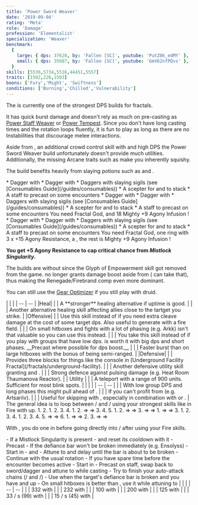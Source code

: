 ```yaml
---
title: 'Power Sword Weaver'
date: '2019-09-04'
rating: 'Meta'
role: 'Damage'
profession: 'Elementalist'
specialization: 'Weaver'
benchmark:
  {
    large: { dps: 37628, by: 'Fallen [SC]', youtube: 'PutZ0k_edMY' },
    small: { dps: 35687, by: 'Fallen [SC]', youtube: 'GmV62nfPQvs' },
  }
skills: [5536,5734,5516,44451,5557]
traits: [1502,226,1503]
boons: ['Fury','Might', 'Swiftness']
conditions: ['Burning','Chilled','Vulnerability']
---
```


The <Specialization name="Weaver" text="Power Sword Weaver"/> is currently one of the strongest DPS builds for fractals.

It has quick burst damage and doesn't rely as much on pre-casting as [Power Staff Weaver](/builds/elementalist/power-staff-weaver) or [Power Tempest](/builds/elementalist/power-tempest). Since you don't have long casting times and the rotation loops fluently, it is fun to play as long as there are no Instabilities that discourage melee interactions.

Aside from <Condition name="vulnerability"/>, an additional crowd control skill with <Skill name="Updraft"/> and high DPS the Power Sword Weaver build unfortunately doesn't provide much utilities. Additionally, the missing Arcane traits such as <Trait name="Final Shielding"/> make you inherently squishy.

The build benefits heavily from slaying potions such as <Item id="50082"/> and <Item name="Impact" type="Sigil"/>.

<Divider text="Equipment Without Spotter and Weakness"/>

<Tabs outlined>

<Tab title="150 Agony Resistance">
<Grid>
<GridItem sm="4">
<Armor weight="Light" helmAffix="Berserker" helmRune="Scholar" shouldersAffix="Assassin" shouldersRune="Scholar" coatAffix="Berserker" coatRune="Scholar" glovesAffix="Assassin" glovesRune="Scholar" leggingsAffix="Assassin" leggingsRune="Scholar" bootsAffix="Berserker" bootsRune="Scholar"/>
</GridItem>

<GridItem sm="4">
<Weapons weapon1MainType="Sword" weapon1MainAffix="Berserker" weapon1MainSigil1="Impact" weapon1OffType="Dagger" weapon1OffAffix="Berserker" weapon1OffSigil="Force"/>

<Card title="Swap Weapons">
* Dagger with <Item name="Night" type="Sigil"/>
* Dagger with <Item name="Serpent Slaying" type="Sigil"/>
* Daggers with slaying sigils (see [Consumables Guide](/guides/consumables))
* A scepter for <Skill name="Dragons Tooth"/> and <Skill name="Phoenix"/> to stack <Boon name="might"/>
* A staff to precast <Skill name="Meteor Shower"/> on some encounters
</Card>
</GridItem>

<GridItem sm="4">
<BackAndTrinkets backItemAffix="Berserker" accessory1Affix="Berserker" accessory2Affix="Berserker" amuletAffix="Assassin" ring1Affix="Assassin" ring2Affix="Berserker"/>

<Consumables food="Bowl of Sweet and Spicy Butternut Squash Soup" utility="Tin of Fruitcake" infusion="Mighty +9 Agony Infusion"/>
</GridItem>
</Grid>
</Tab>

<Tab title="207 Agony Resistance">
<Grid>
<GridItem sm="4">
<Armor weight="Light" helmAffix="Assassin" helmRune="Scholar" shouldersAffix="Assassin" shouldersRune="Scholar" coatAffix="Berserker" coatRune="Scholar" glovesAffix="Assassin" glovesRune="Scholar" leggingsAffix="Berserker" leggingsRune="Scholar" bootsAffix="Assassin" bootsRune="Scholar"/>
</GridItem>

<GridItem sm="4">
<Weapons weapon1MainType="Sword" weapon1MainAffix="Berserker" weapon1MainSigil1="Impact" weapon1OffType="Dagger" weapon1OffAffix="Berserker" weapon1OffSigil="Force"/>

<Card title="Swap Weapons">
* Dagger with <Item name="Night" type="Sigil"/>
* Dagger with <Item name="Serpent Slaying" type="Sigil"/>
* Daggers with slaying sigils (see [Consumables Guide](/guides/consumables))
* A scepter for <Skill name="Dragons Tooth"/> and <Skill name="Phoenix"/> to stack <Boon name="might"/>
* A staff to precast <Skill name="Meteor Shower"/> on some encounters
</Card>
</GridItem>

<GridItem sm="4">
<BackAndTrinkets backItemAffix="Berserker" accessory1Affix="Berserker" accessory2Affix="Berserker" amuletAffix="Berserker" ring1Affix="Berserker" ring2Affix="Berserker"/>

<Card title="Extra note">
You need Fractal God, <Item id="86175"/> and 18  Mighty +9 Agony Infusion !
  
</Card>

<Consumables food="Bowl of Sweet and Spicy Butternut Squash Soup" utility="Tin of Fruitcake" infusion="Mighty +9 Agony Infusion"/>
</GridItem>
</Grid>
</Tab>

<Tab title="245 Agony Resistance">
<Grid>
<GridItem sm="4">
<Armor weight="Light" helmAffix="Berserker" helmRune="Scholar" shouldersAffix="Berserker" shouldersRune="Scholar" coatAffix="Berserker" coatRune="Scholar" glovesAffix="Berserker" glovesRune="Scholar" leggingsAffix="Berserker" leggingsRune="Scholar" bootsAffix="Berserker" bootsRune="Scholar"/>
</GridItem>

<GridItem sm="4">
<Weapons weapon1MainType="Sword" weapon1MainAffix="Berserker" weapon1MainSigil1="Impact" weapon1OffType="Dagger" weapon1OffAffix="Berserker" weapon1OffSigil="Force"/>

<Card title="Swap Weapons">
* Dagger with <Item name="Night" type="Sigil"/>
* Dagger with <Item name="Serpent Slaying" type="Sigil"/>
* Daggers with slaying sigils (see [Consumables Guide](/guides/consumables))
* A scepter for <Skill name="Dragons Tooth"/> and <Skill name="Phoenix"/> to stack <Boon name="might"/>
* A staff to precast <Skill name="Meteor Shower"/> on some encounters
</Card>
</GridItem>

<GridItem sm="4">
<BackAndTrinkets backItemAffix="Berserker" accessory1Affix="Berserker" accessory2Affix="Berserker" amuletAffix="Berserker" ring1Affix="Berserker" ring2Affix="Berserker"/>

<Card title="Extra note">
You need Fractal God, one ring with 3 x +15 Agony Resistance, a <Item id="70596"/>, the rest is Mighty +9 Agony Infusion !
  
**You get +5 Agony Resistance to cap critical chance from _Mistlock Singularity_.**
</Card>

<Consumables food="Bowl of Sweet and Spicy Butternut Squash Soup" utility="Tin of Fruitcake" infusion="Mighty +9 Agony Infusion"/>
</GridItem>
</Grid>
</Tab>
</Tabs>

<Divider text="Build"/>

<Grid>
<GridItem sm="7">
<Traits traits1="Fire" traits1Selected="Burning Precision,Power Overwhelming,Persisting Flames" traits2="Air" traits2Selected="Ferocious Winds, Stormsoul, Bolt to the Heart" traits3="Weaver" traits3Selected="Masters Fortitude, Swift Revenge, Elements of Rage"/>
</GridItem>
<GridItem sm="5">
<Skills heal="Arcane Brilliance" utility1="Unravel" utility2="Glyph of Storms" utility3="Arcane Blast" elite="Conjure Fiery Greatsword"/>
<Card title="Note about Druid">
The builds are without <Specialization name="Druid"/> since the Glyph of Empowerment skill got removed from the game. <Specialization name="Druid"/> no longer grants damage boost aside from <Skill name="Frost Spirit"/> (<Specialization name="Soulbeast"/> can take that), thus making the Renegade/Firebrand comp even more dominant.

You can still use the [Gear Optimizer](http://old.discretize.eu) if you still play with druid.
</Card>
</GridItem>
</Grid>

<Grid>
<GridItem sm="7">
<Card title="Situational Skills">
| | |
| -- | -- |
|Heal|
| <Skill name="Glyph of Elemental Harmony" size="big" disableText/> | A **stronger** healing alternative if <Boon name="might"/> uptime is good. |
| <Skill name="Aquatic stance" size="big" disableText/> | Another alternative healing skill affecting allies close to the tartget you strike. |
|Offensive|
| <Skill name="Arcane Wave" size="big" disableText/> | Use this skill instead of <Skill name="Arcane Blast"/> if you need extra cleave damage at the cost of some target dps. Also useful to generate <Boon name="might"/> with a fire field. |
| <Skill name="Primordial Stance" size="big" disableText/> | On small hitboxes and fights with a lot of phasing (e.g. Arkk) <Skill name="Conjure Lightning Hammer"/> isn't that valuable so you can use this instead. |
| <Skill name="Conjure Lightning Hammer" size="big" disableText/> | You take this skill instead of <Skill name="Unravel"/> if you play <Trait name="Fresh Air"/> with groups that have low dps. <Skill name="Unravel"/> is worth it with big dps and short phases. __Precast <Skill name="Conjure Lightning Hammer"/> where possible for dps boost.__ |
| <Skill name="Conjure Frostbow" size="big" disableText/> | Faster burst than <Skill name="Conjure Lightning Hammer"/> on large hitboxes with the bonus of being semi-ranged. |
|Defensive|
| <Skill name="Arcane Shield" size="big" disableText/> | Provides three blocks for things like the console in [Underground Facility Fractal](/fractals/underground-facility). |
| <Skill name="Armor of Earth" size="big" disableText/> | Another defensive utility skill granting <Boon name="protection"/> and <Boon name="stability"/>. |
| <Skill name="Stone Resonance" size="big" disableText/> | Strong defence against pulsing damage (e.g. Heat Room Thaumanova Reactor).  |
| Utility |
| <Skill name="Lightning Flash" size="big" disableText/> | A teleport with a range of 900 units. Sufficient for most blink spots. |


</Card>
</GridItem>

<GridItem sm="5">
<Card title="Situational Traits">
| | |
| -- | -- |
| <Trait name="Fresh Air" size="big" disableText/> | With low group DPS and long phases this might pull ahead of <Trait name="Bolt to the Heart"/>. |
| <Trait name="Aeromancers Training" size="big" disableText/> | If you can't profit from <Trait name="Stormsoul"/> (e.g. Artsariiv). |
| <Trait name="One with Air" size="big" disableText/> | Useful for skipping with <Effect name="superspeed"/>, especially in combination with <Item name="Executioner Axe Toy"/> or <Item name="Endless Choya Pinata Tonic"/>. |
</Card>
</GridItem>
</Grid>

<Divider text="Details"/>

<Grid>
<GridItem sm="7">
<Card title="Rotation (Bolt to the Heart)">
The general idea is to loop between <Skill name="Air Attunement" disableText/>/<Skill name="Air Attunement" disableText/> and <Skill name="Fire Attunement" disableText/>/<Skill name="Fire Attunement" disableText/> using your strongest skills like <Skill name="Invoke Lightning"/> in Fire with <Trait name="Elements of Rage"/> up.

<Grid>
<GridItem sm="2">
<Skill name="Air Attunement" size="large" disableText/> <Skill name="Air Attunement" size="large" disableText/>
</GridItem>
<GridItem sm="10">
1. <Skill name="Lightning Storm"/>
2. <Skill name="Quantum Strike"/>
</GridItem>

<GridItem sm="2">
<Skill name="Fire Attunement" size="large" disableText/> <Skill name="Air Attunement" size="large" disableText/>
</GridItem>
<GridItem sm="10">
1. <Skill name="Pyro Vortex"/>
2. <Skill name="Ride the Lightning"/>
3. <Skill name="Flame Uprising"/>
4. <Skill name="Conjure Lightning Hammer"/>
</GridItem>

<GridItem sm="2">
<Skill name="Fire Attunement" size="large" disableText/> <Skill name="Fire Attunement" size="large" disableText/>
</GridItem>
<GridItem sm="10">
1. <Skill name="Invoke Lightning"/>
2. <Skill name="Lightning Swing"/> => <Skill name="Static Swing"/> => <Skill name="Thunderclap" profession="bundle"/>
3. <Skill name="Cauterizing Strike"/>
4. <Skill name="Fire Grab"/>
5. <Skill name="Flame Uprising"/>
</GridItem>

<GridItem sm="2">
<Skill name="Air Attunement" size="large" disableText/> <Skill name="Fire Attunement" size="large" disableText/>
</GridItem>
<GridItem sm="10">
1. <Skill name="Ring of Fire"/>
2. <Skill name="Charged Strike"/> => <Skill name="Polaric Slash"/> => <Skill name="Call Lightning" profession="elementalist"/>
3. <Skill name="Charged Strike"/> => <Skill name="Polaric Slash"/> => <Skill name="Call Lightning" profession="elementalist"/>
</GridItem>

<GridItem sm="2">
<Skill name="Air Attunement" size="large" disableText/> <Skill name="Air Attunement" size="large" disableText/>
</GridItem>
<GridItem sm="10">
1. <Skill name="Charged Strike"/> => <Skill name="Polaric Slash"/> => <Skill name="Call Lightning" profession="elementalist"/>
3. <Skill name="Quantum Strike"/>
</GridItem>

<GridItem sm="2">
<Skill name="Fire Attunement" size="large" disableText/> <Skill name="Air Attunement" size="large" disableText/>
</GridItem>
<GridItem sm="10">
1. <Skill name="Pyro Vortex"/>
2. <Skill name="Ride the Lightning"/>
3. <Skill name="Flame Uprising"/>
4. <Skill name="Conjure Fiery Greatsword"/>
</GridItem>

<GridItem sm="2">
<Skill name="Fire Attunement" size="large" disableText/> <Skill name="Fire Attunement" size="large" disableText/>
</GridItem>
<GridItem sm="10">
1. <Skill name="Fiery Rush"/>
2. <Skill name="Firestorm" profession="bundle"/>
3. <Skill name="Cauterizing Strike"/>
4. <Skill name="Ring of Fire"/>
5. <Skill name="Fire Strike"/> => <Skill name="Fire Swipe"/> => <Skill name="Searing Slash"/>
6. <Skill name="Flame Uprising"/>
</GridItem>

<GridItem sm="2">
<Skill name="Air Attunement" size="large" disableText/> <Skill name="Fire Attunement" size="large" disableText/>
</GridItem>
<GridItem sm="10">
1. <Skill name="Charged Strike"/> => <Skill name="Polaric Slash"/> => <Skill name="Call Lightning" profession="elementalist"/>
2. <Skill name="Fire Grab"/>
3. <Skill name="Charged Strike"/> => <Skill name="Polaric Slash"/> => <Skill name="Call Lightning" profession="elementalist"/>
</GridItem>
</Grid>

With <Trait name="Fresh Air"/>, you do one <Skill name="Twin Strike"/> in <Skill name="Water Attunement" disableText/> before going directly into <Skill name="Air Attunement" disableText/>/<Skill name="Air Attunement" disableText/> after using your Fire skills.
</Card>
</GridItem>

<GridItem sm="5">
<Card title="Opener">
- If a Mistlock Singularity is present
   - <Skill name="Conjure Fiery Greatsword"/> and reset its cooldown with it
   - Precast <Skill name="Firestorm" profession="bundle"/>
- If the defiance bar won't be broken immediately (e.g. Ensolyss)
   - Start in <Skill name="Fire Attunement" disableText/> <Skill name="Earth Attunement" disableText/>
   - <Skill name="Flame Uprising"/> and <Skill name="Lava Skin"/>
   - Attune to <Skill name="Air Attunement" disableText/> <Skill name="Air Attunement" disableText/> and delay until the bar is about to be broken
   - Continue with the usual rotation
- If you have spare time before the encounter becomes active
   - Start in <Skill name="Air Attunement" disableText/> <Skill name="Fire Attunement" disableText/>
   - Precast <Skill name="Meteor Shower"/> on staff, swap back to sword/dagger and attune to <Skill name="Air Attunement" disableText/> <Skill name="Air Attunement" disableText/> while casting
</Card>

<Card title="Advanced Notes">
- Try to finish your auto-attack chains (<Skill name="Fire Attunement" disableText/>/<Skill name="Searing Slash" disableText/> and <Skill name="Air Attunement" disableText/>/<Skill name="Call Lightning" profession="elementalist" disableText/>)
- Use <Skill name="Arcane Blast"/> when the target's defiance bar is broken and you have <Trait name="Elements of Rage"/> and <Skill name="Conjure Lightning Hammer"/> up
- On small hitboxes <Skill name="Firestorm"/> is better than <Skill name="Lightning Storm"/>, use it while attuning to <Skill name="Fire Attunement" disableText/> <Skill name="Fire Attunement" disableText/>

</Card>

<Card title="Defiance Bar Damage">
| | |
| -- | -- |
| <Skill name="Updraft" size="big" disableText/> | 332 with <Control name="launch"/> |
| <Skill name="Wind Blast" size="big" disableText/> | 232 with <Control name="launch"/> |
| <Skill name="Polaric Leap" size="big" disableText/> | 100 with <Control name="daze"/> |
| <Skill name="Earthquake" size="big" disableText/> | 200 with <Control name="knockdown"/> |
| <Skill name="Gale Strike" size="big" disableText/> | 125 with <Control name="float"/> |
| <Skill name="Twin Strike" size="big" disableText/> | 33 / s (99) with <Condition name="Chilled"/> |
| <Skill name="Earthen Vortex" size="big" disableText/> | 15 / s (45) with <Condition name="Crippled"/> |
</Card>
</GridItem>
</Grid>
